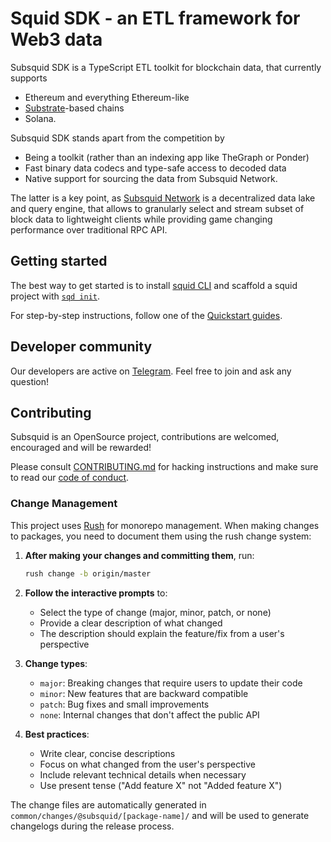 # Squid SDK - an ETL framework for Web3 data

Subsquid SDK is a TypeScript ETL toolkit for blockchain data, that currently supports

* Ethereum and everything Ethereum-like
* [Substrate](https://substrate.io)-based chains
* Solana.

Subsquid SDK stands apart from the competition by

* Being a toolkit (rather than an indexing app like TheGraph or Ponder)
* Fast binary data codecs and type-safe access to decoded data
* Native support for sourcing the data from Subsquid Network.

The latter is a key point, as [Subsquid Network](https://docs.subsquid.io/subsquid-network/overview/) 
is a decentralized data lake and query engine,
that allows to granularly select and stream subset of block data to lightweight clients
while providing game changing performance over traditional RPC API.

## Getting started

The best way to get started is to install [squid CLI](https://github.com/subsquid/squid-cli) and scaffold a squid project with [`sqd init`](https://docs.subsquid.io/squid-cli/init/). 

For step-by-step instructions, follow one of the [Quickstart guides](https://docs.subsquid.io/quickstart/).

## Developer community

Our developers are active on [Telegram](https://t.me/HydraDevs). Feel free to join and ask any question!

## Contributing

Subsquid is an OpenSource project, contributions are welcomed, encouraged and will be rewarded!

Please consult [CONTRIBUTING.md](CONTRIBUTING.md) for hacking instructions
and make sure to read our [code of conduct](CODE_OF_CONDUCT.md).

### Change Management

This project uses [Rush](https://rushjs.io/) for monorepo management. When making changes to packages, you need to document them using the rush change system:

1. **After making your changes and committing them**, run:
   ```bash
   rush change -b origin/master
   ```

2. **Follow the interactive prompts** to:
   - Select the type of change (major, minor, patch, or none)
   - Provide a clear description of what changed
   - The description should explain the feature/fix from a user's perspective

3. **Change types**:
   - `major`: Breaking changes that require users to update their code
   - `minor`: New features that are backward compatible
   - `patch`: Bug fixes and small improvements
   - `none`: Internal changes that don't affect the public API

4. **Best practices**:
   - Write clear, concise descriptions
   - Focus on what changed from the user's perspective
   - Include relevant technical details when necessary
   - Use present tense ("Add feature X" not "Added feature X")

The change files are automatically generated in `common/changes/@subsquid/[package-name]/` and will be used to generate changelogs during the release process.
